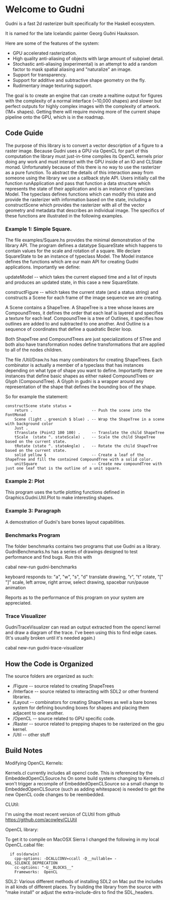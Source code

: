 # Welcome to Gudni

Gudni is a fast 2d rasterizer built specifically for the Haskell ecosystem.

It is named for the late Icelandic painter Georg Guðni Hauksson.

Here are some of the features of the system:

* GPU accelerated rasterization.
* High quality anti-aliasing of objects with large amount of subpixel detail.
* Stochastic anti-aliasing (experimental) is an attempt to add a random factor to mask spatial aliasing and "naturalize" an image.
* Support for transparency.
* Support for additive and subtractive shape geometry on the fly.
* Rudimentary image texturing support.

The goal is to create an engine that can create a realtime output for figures with the complexity of a normal interface (~10,000 shapes) and slower but perfect outputs for highly complex images  with the complexity of artwork. (1M+ shapes). Getting there will require moving more of the current shape pipeline onto the GPU, which is in the roadmap.

## Code Guide

The purpose of this library is to convert a vector description of a figure to a raster image. Because Gudni uses a GPU via OpenCL for part of this computation the library must just-in-time compiles its OpenCL kernels prior doing any work and must interact with the GPU inside of an IO and CLState monad. Unfortunately because of this there is no way to use the rasterizer as a pure function. To abstract the details of this interaction away from someone using the library we use a callback style API. Users initially call the function runApplication and pass that function a data structure which represents the state of their application and is an instance of typeclass Model. The typeclass defines functions which can modify this state and provide the rasterizer with information based on the state, including a constructScene which provides the rasterizer with all of the vector geometry and metadata that describes an individual image. The specifics of these functions are illustrated in the following examples.

### Example 1: Simple Square.
The file examples/Square.hs provides the minimal demonstration of the library API. The program defines a datatype SquareState which happens to contain values for the scale and rotation of a square.
We declare SquareState to be an instance of typeclass Model. The Model instance defines the functions which are our main API for creating Gudni applications.
Importantly we define:

updateModel -- which takes the current elapsed time and a list of inputs and produces an updated state, in this case a new SquareState.

constructFigure -- which takes the current state (and a status string) and constructs a Scene for each frame of the image sequence we are creating.

A Scene contains a ShapeTree. A ShapeTree is a tree whose leaves are CompoundTrees, it defines the order that each leaf is layered and specifies a texture for each leaf. CompoundTree is a tree of Outlines, it specifies how outlines are added to and subtracted to one another. And Outline is a sequence of coordinates that define a quadratic Bezier loop.

Both ShapeTree and CompoundTrees are just specializations of STree and both also have transformation nodes define transformations that are applied to all of the nodes children.

The file /Util/Draw.hs has many combinators for creating ShapeTrees.
Each combinator is actually a member of a typeclass that has instances depending on what type of shape you want to define. Importantly there are instances that define basic shapes as either naked CompoundTrees or Glyph (CompoundTree). A Glyph in gudni is a wrapper around any representation of the shape that defines the bounding box of the shape.

So for example the statement:

    constructScene state status =
        return .                          -- Push the scene into the FontMonad
        Scene (light . greenish $ blue) . -- Wrap the ShapeTree in a scene with background color
        Just .                             
        tTranslate (Point2 100 100) .     -- Translate the child ShapeTree
        tScale  (state ^. stateScale) .   -- Scale the child ShapeTree based on the current state.
        tRotate (state ^. stateAngle) .   -- Rotate the child ShapeTree based on the current state.
        solid yellow $                    -- Create a leaf of the ShapeTree and fill the contained CompoundTree with a solid color.
        unitSquare                        -- Create new compoundTree with just one leaf that is the outline of a unit square.

### Example 2: Plot

This program uses the turtle plotting functions defined in Graphics.Gudni.Util.Plot to make interesting shapes.

### Example 3: Paragraph

A demostration of Gudni's bare bones layout capabilities.

### Benchmarks Program

The folder benchmarks contains two programs that use Gudni as a library.
GudniBenchmarks.hs has a series of drawings designed to test performance and find bugs. Run this with

cabal new-run gudni-benchmarks

keyboard responds to: "a", "w", "s", "d" translate drawing, "r", "t" rotate, "[" "]" scale, left arrow, right arrow, select drawing, spacebar run/pause animation

Reports as to the performance of this program on your system are appreciated.

### Trace Visualizer

GudniTraceVisualizer can read an output extracted from the opencl kernel and draw a diagram of the trace. I've been using this to find edge cases. (It's usually broken until it's needed again.)

cabal new-run gudni-trace-visualizer

## How the Code is Organized

The source folders are organized as such:

* /Figure -- source related to creating ShapeTrees
* /Interface -- source related to interacting with SDL2 or other frontend libraries.
* /Layout -- combinators for creating ShapeTrees as well a bare bones system for defining bounding boxes for shapes and placing them adjacent to one another.
* /OpenCL -- source related to GPU specific code.
* /Raster -- source related to prepping shapes to be rasterized on the gpu kernel.
* /Util -- other stuff

## Build Notes

Modifying OpenCL Kernels:

Kernels.cl currently includes all opencl code. This is referenced by the EmbeddedOpenCLSource.hs
On some build systems changing to Kernels.cl won't trigger a recompile of EmbeddedOpenCLSource
so a small change to EmbeddedOpenCLSource (such as adding whitespace) is needed to get the new OpenCL code changes to be reembedded.

CLUtil:

I'm using the most recent version of CLUtil from github https://github.com/acowley/CLUtil

OpenCL library:

To get it to compile on MacOSX Sierra I changed the following in my local OpenCL.cabal file:

```
  if os(darwin)
    cpp-options: -DCALLCONV=ccall -D__nullable= -DGL_SILENCE_DEPRECATION
    cc-options: "-U__BLOCKS__"
    Frameworks:  OpenCL
```

SDL2:
Various different methods of installing SDL2 on Mac put the includes in all kinds of different places. Try building the library from the source with "make install" or adjust the extra-include-dirs to find the SDL_headers.
